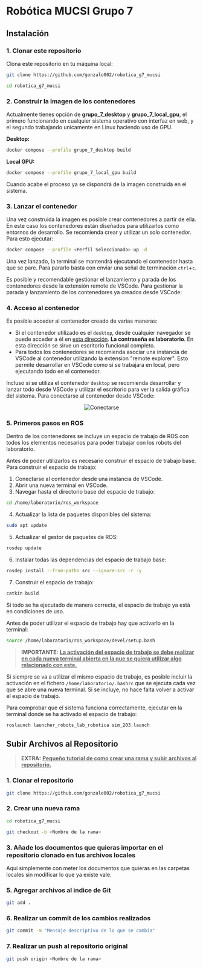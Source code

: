 # Robótica MUCSI Grupo 7
## Instalación

### 1. Clonar este repositorio

Clona este repositorio en tu máquina local:

```bash
git clone https://github.com/gonzalo002/robotica_g7_mucsi
```
```bash
cd robotica_g7_mucsi
```

### 2. Construir la imagen de los contenedores
Actualmente tienes opción de **grupo_7_desktop** y **grupo_7_local_gpu**, el primero funcionando en cualquier sistema operativo con interfaz en web, y el segundo trabajando unicamente en Linux haciendo uso de GPU.

**Desktop:**
```bash
docker compose --profile grupo_7_desktop build
```


**Local GPU:**
```bash
docker compose --profile grupo_7_local_gpu build
```
Cuando acabe el proceso ya se dispondrá de la imagen construida en el sistema.
### 3. Lanzar el contenedor
Una vez construida la imagen es posible crear contenedores a partir de ella. En este caso los contenedores están diseñados para utilizarlos como entornos de desarrollo. Se recomienda crear y utilizar un solo contenedor. Para esto ejecutar:
```bash
docker compose --profile <Perfil Seleccionado> up -d
```
Una vez lanzado, la terminal se mantendrá ejecutando el contenedor hasta que se pare. Para pararlo basta con enviar una señal de terminación `ctrl`+`c`.

Es posible y recomendable gestionar el lanzamiento y parada de los contenedores desde la extensión remote de VSCode. Para gestionar la parada y lanzamiento de los contenedores ya creados desde VSCode:

### 4. Acceso al contenedor
Es posible acceder al contenedor creado de varias maneras:
- Si el contenedor utilizado es el `desktop`, desde cualquier navegador se puede acceder a él en [esta dirección](http://localhost:6081). **La contraseña es laboratorio**. En esta dirección se sirve un escritorio funcional completo.
- Para todos los contenedores se recomienda asociar una instancia de VSCode al contenedor utilizando la extension "remote explorer". Esto permite desarrollar en VSCode como si se trabajara en local, pero ejecutando todo en el contenedor.

Incluso si se utiliza el contenedor `desktop` se recomienda desarrollar y lanzar todo desde VSCode y utilizar el escritorio para ver la salida gráfica del sistema. Para conectarse al contenedor desde VSCode:
<p align="center">
    <img src="pictures/conectarse_contenedor_vscode.gif" alt="Conectarse">
</p>

### 5. Primeros pasos en ROS
Dentro de los contenedores se incluye un espacio de trabajo de ROS con todos los elementos necesarios para poder trabajar con los robots del laboratorio.

Antes de poder utilizarlos es necesario construir el espacio de trabajo base. Para construir el espacio de trabajo:

1. Conectarse al contenedor desde una instancia de VSCode.
2. Abrir una nueva terminal en VSCode.
3. Navegar hasta el directorio base del espacio de trabajo:
```bash
cd /home/laboratorio/ros_workspace
```
4. Actualizar la lista de paquetes disponibles del sistema:
```bash
sudo apt update
```
5. Actualizar el gestor de paquetes de ROS:
```bash
rosdep update
```
6. Instalar todas las dependencias del espacio de trabajo base:
```bash
rosdep install --from-paths src --ignore-src -r -y
```
7. Construir el espacio de trabajo:
```bash
catkin build
```
Si todo se ha ejecutado de manera correcta, el espacio de trabajo ya está en condiciones de uso.

Antes de poder utilizar el espacio de trabajo hay que activarlo en la terminal:
```bash
source /home/laboratorio/ros_workspace/devel/setup.bash
```
>**IMPORTANTE:**
**<u>La activación del espacio de trabajo se debe realizar en cada nueva terminal abierta en la que se quiera utilizar algo relacionado con este.</u>**

Si siempre se va a utilizar el mismo espacio de trabajo, es posible incluir la activación en el fichero `/home/laboratorio/.bashrc` que se ejecuta cada vez que se abre una nueva terminal. Si se incluye, no hace falta volver a activar el espacio de trabajo.

Para comprobar que el sistema funciona correctamente, ejecutar en la terminal donde se ha activado el espacio de trabajo:
```bash
roslaunch launcher_robots_lab_robotica sim_203.launch
```

## Subir Archivos al Repositorio
>**EXTRA:**
**<u>Pequeño tutorial de como crear una rama y subir archivos al repositorio.</u>**
### 1. Clonar el repositorio

```bash
git clone https://github.com/gonzalo002/robotica_g7_mucsi
```

### 2. Crear una nueva rama

```bash
cd robotica_g7_mucsi
```

```bash
git checkout -b <Nombre de la rama>
```

### 3. Añade los documentos que quieras importar en el repositorio clonado en tus archivos locales

Aqui simplemente con meter los documentos que quieras en las carpetas locales sin modificar lo que ya existe vale.

### 5. Agregar archivos al indice de Git

```bash
git add .
```

### 6. Realizar un commit de los cambios realizados

```bash
git commit -m "Mensaje descriptivo de lo que se cambia"
```

### 7. Realizar un push al repositorio original

```bash
git push origin <Nombre de la rama>
```
